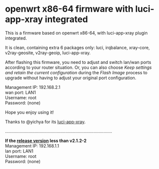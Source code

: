 # openwrt x86-64 firmware with luci-app-xray integrated  

This is a firmware based on openwrt x86-64, with luci-app-xray plugin integrated.  
  
It is clean, containing extra 6 packages only: luci, irqbalance, xray-core, v2ray-geosite, v2ray-geoip, luci-app-xray.  
  
After flashing this firmware, you need to adjust and switch lan/wan ports according to your router situation. Or, you can also choose *Keep settings and retain the current configuration* during the *Flash Image* process to upgrade without having to adjust your original port configuration.

Management IP: 192.168.2.1  
wan port: LAN1  
Username: root  
Password: (none)  

Hope you enjoy using it!  

Thanks to @yichya for its [luci-app-xray](https://github.com/yichya/luci-app-xray).  

   
  
  
....................................................................................... 
  
**If the [release version](https://github.com/yukeiyang/openwrt/releases) less than v2.1.2-2**    
Management IP: 192.168.1.1  
lan port: LAN1  
Username: root  
Password: (none)  
  



